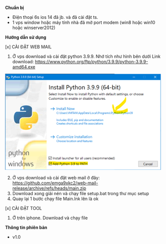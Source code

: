 <b>Chuẩn bị</b>

- Điện thoại 6s ios 14 đã jb. và đã cài đặt ts.
- 1 vps window hoặc máy tính nhà đã mở port modem (win8 hoặc win10 hoặc winserver2012)

<b>Hướng dẫn sử dụng</b>

[x] CÀI ĐẶT WEB MAIL<br>

1. Ở vps download và cài đặt python 3.9.9. Nhớ tích như hình bên dưới
   Link download: https://www.python.org/ftp/python/3.9.9/python-3.9.9-amd64.exe

<img src="setup/images/1.png"/>

2. Ở vps download và cài đặt web mail ở đây: https://github.com/emga9xkc2/web-mail-release/archive/refs/heads/main.zip
3. Download xong giải nén và chạy file setup.bat trong thư mục setup
4. Quay lại 1 bước chạy file Main.lnk lên là ok

[x] CÀI ĐẶT TOOL<br>

1. Ở trên iphone. Download và chạy file

<b>Thông tin phiên bản</b>

- v1.0
